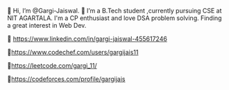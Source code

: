 👋 Hi, I’m @Gargi-Jaiswal.
🌱 I’m  a B.Tech student ,currently pursuing CSE at NIT AGARTALA. I'm a CP enthusiast and love DSA problem solving. Finding a great interest in Web Dev.


🔗 https://www.linkedin.com/in/gargi-jaiswal-455617246

🔗https://www.codechef.com/users/gargijais11

🔗https://leetcode.com/gargi_11/

🔗https://codeforces.com/profile/gargijais


<!---
Gargi-jais11/Gargi-jais11 is a ✨ special ✨ repository because its `README.md` (this file) appears on your GitHub profile.
You can click the Preview link to take a look at your changes.
--->
